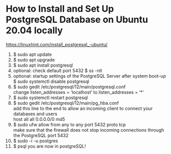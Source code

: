 # How to Install and Set Up PostgreSQL Database on Ubuntu 20.04 locally

https://linuxhint.com/install_postgresql_-ubuntu/

1. $ sudo apt update
2. $ sudo apt upgrade
3. $ sudo apt install postgresql
4. optional: check default port 5432 $ ss -nlt
5. optional: startup settings of the PostgreSQL Server after system boot-up $ sudo systemctl disable postgresql
6. $ sudo gedit /etc/postgresql/12/main/postgresql.conf  
   change listen_addresses = ‘localhost’ to listen_addresses = ‘\*’
7. $ sudo systemctl restart postgresql
8. $ sudo gedit /etc/postgresql/12/main/pg_hba.conf  
   add this line to the end to allow an incoming client to connect your databases and users  
   host all all 0.0.0.0/0 md5
9. $ sudo ufw allow from any to any port 5432 proto tcp  
   make sure that the firewall does not stop incoming connections through the PostgreSQL port 5432
10. $ sudo -i -u postgres
11. $ psql
    you are now in postgreSQL!
